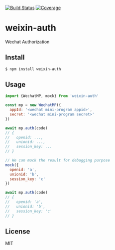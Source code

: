 [![Build Status](https://travis-ci.org/kaelzhang/weixin-auth.svg?branch=master)](https://travis-ci.org/kaelzhang/weixin-auth)
[![Coverage](https://codecov.io/gh/kaelzhang/weixin-auth/branch/master/graph/badge.svg)](https://codecov.io/gh/kaelzhang/weixin-auth)
<!-- optional appveyor tst
[![Windows Build Status](https://ci.appveyor.com/api/projects/status/github/kaelzhang/weixin-auth?branch=master&svg=true)](https://ci.appveyor.com/project/kaelzhang/weixin-auth)
-->
<!-- optional npm version
[![NPM version](https://badge.fury.io/js/weixin-auth.svg)](http://badge.fury.io/js/weixin-auth)
-->
<!-- optional npm downloads
[![npm module downloads per month](http://img.shields.io/npm/dm/weixin-auth.svg)](https://www.npmjs.org/package/weixin-auth)
-->
<!-- optional dependency status
[![Dependency Status](https://david-dm.org/kaelzhang/weixin-auth.svg)](https://david-dm.org/kaelzhang/weixin-auth)
-->

# weixin-auth

Wechat Authorization

## Install

```sh
$ npm install weixin-auth
```

## Usage

```js
import {WechatMP, mock} from 'weixin-auth'

const mp = new WechatMP({
  appId: '<wechat mini-program appid>',
  secret: '<wechat mini-program secret>'
})

await mp.auth(code)
// {
//   openid: ...,
//   unionid: ...,
//   session_key: ...
// }

// We can mock the result for debugging purpose
mock({
  openid: 'a',
  unionid: 'b',
  session_key: 'c'
})

await mp.auth(code)
// {
//   openid: 'a',
//   unionid: 'b',
//   session_key: 'c'
// }
```

## License

MIT
